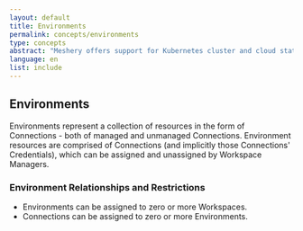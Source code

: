 ```yaml
---
layout: default
title: Environments
permalink: concepts/environments
type: concepts
abstract: "Meshery offers support for Kubernetes cluster and cloud state synchronization with the help of MeshSync."
language: en
list: include
---
```



## Environments

Environments represent a collection of resources in the form of Connections - both of managed and unmanaged Connections. Environment resources are comprised of Connections (and implicitly those Connections' Credentials), which can be assigned and unassigned by Workspace Managers.

### Environment Relationships and Restrictions

- Environments can be assigned to zero or more Workspaces.
- Connections can be assigned to zero or more Environments.